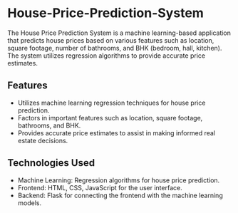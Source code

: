 # House-Price-Prediction-System

The House Price Prediction System is a machine learning-based application that predicts house prices based on various features such as location, square footage, number of bathrooms, and BHK (bedroom, hall, kitchen). The system utilizes regression algorithms to provide accurate price estimates.

## Features

- Utilizes machine learning regression techniques for house price prediction.
- Factors in important features such as location, square footage, bathrooms, and BHK.
- Provides accurate price estimates to assist in making informed real estate decisions.

## Technologies Used

- Machine Learning: Regression algorithms for house price prediction.
- Frontend: HTML, CSS, JavaScript for the user interface.
- Backend: Flask for connecting the frontend with the machine learning models.
